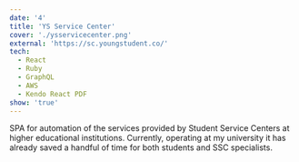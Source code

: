 ```yaml
---
date: '4'
title: 'YS Service Center'
cover: './ysservicecenter.png'
external: 'https://sc.youngstudent.co/'
tech:
  - React
  - Ruby
  - GraphQL
  - AWS
  - Kendo React PDF
show: 'true'
---
```


SPA for automation of the services provided by Student Service Centers at higher educational institutions. Currently, operating at my university it has already saved a handful of time for both students and SSC specialists.
